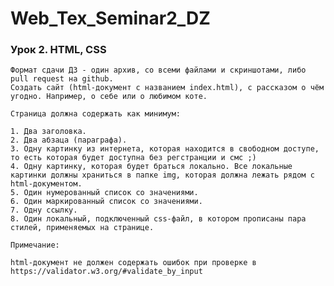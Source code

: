 # Web_Tex_Seminar2_DZ
### Урок 2. HTML, CSS

    Формат сдачи ДЗ - один архив, со всеми файлами и скриншотами, либо pull request на github.
    Создать сайт (html-документ с названием index.html), с рассказом о чём угодно. Например, о себе или о любимом коте.
    
    Страница должна содержать как минимум:
    
    1. Два заголовка.
    2. Два абзаца (параграфа).
    3. Одну картинку из интернета, которая находится в свободном доступе, то есть которая будет доступна без регстранции и смс ;)
    4. Одну картинку, которая будет браться локально. Все локальные картинки должны храниться в папке img, которая должна лежать рядом с html-документом.
    5. Один нумерованный список со значениями.
    6. Один маркированный список со значениями.
    7. Одну ссылку.
    8. Один локальный, подключенный css-файл, в котором прописаны пара стилей, применяемых на странице.
    
    Примечание:
    
    html-документ не должен содержать ошибок при проверке в https://validator.w3.org/#validate_by_input
